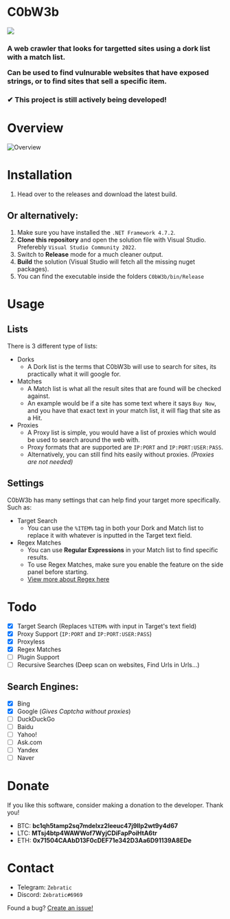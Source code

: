 # C0bW3b
<img src="https://github.com/Zebratic/C0bW3b/blob/main/imgs/banner.png?raw=true"/>

<h3>
 A web crawler that looks for targetted sites using a dork list with a match list.
 
 Can be used to find vulnurable websites that have exposed strings, or to find sites that sell a specific item.
</h3>
<h3>✔ This project is still actively being developed!</h3>

# Overview
![Overview](https://github.com/Zebratic/C0bW3b/blob/main/imgs/C0bW3b_I94wsxJF7y.png?raw=true)

# Installation
1. Head over to the releases and download the latest build.

## Or alternatively:
1. Make sure you have installed the `.NET Framework 4.7.2`.
2. **Clone this repository** and open the solution file with Visual Studio. Preferebly `Visual Studio Community 2022`.
3. Switch to **Release** mode for a much cleaner output.
4. **Build** the solution (Visual Studio will fetch all the missing nuget packages).
5. You can find the executable inside the folders `C0bW3b/bin/Release`

# Usage
## Lists
There is 3 different type of lists:
- Dorks
  - A Dork list is the terms that C0bW3b will use to search for sites, its practically what it will google for.
- Matches
  - A Match list is what all the result sites that are found will be checked against.
  - An example would be if a site has some text where it says `Buy Now`, and you have that exact text in your match list, it will flag that site as a Hit.
- Proxies
  - A Proxy list is simple, you would have a list of proxies which would be used to search around the web with.
  - Proxy formats that are supported are `IP:PORT` and `IP:PORT:USER:PASS`.
  - Alternatively, you can still find hits easily without proxies. *(Proxies are not needed)*

## Settings
C0bW3b has many settings that can help find your target more specifically.
Such as:
- Target Search
  - You can use the `%ITEM%` tag in both your Dork and Match list to replace it with whatever is inputted in the Target text field.
- Regex Matches
  - You can use **Regular Expressions** in your Match list to find specific results.
  - To use Regex Matches, make sure you enable the feature on the side panel before starting.
  - [View more about Regex here](https://cs.lmu.edu/~ray/notes/regex/)

# Todo
- [x] Target Search (Replaces `%ITEM%` with input in Target's text field)
- [x] Proxy Support (`IP:PORT` and `IP:PORT:USER:PASS`)
- [x] Proxyless
- [x] Regex Matches
- [ ] Plugin Support
- [ ] Recursive Searches (Deep scan on websites, Find Urls in Urls...)

## Search Engines:
- [x] Bing
- [x] Google (*Gives Captcha without proxies*)
- [ ] DuckDuckGo
- [ ] Baidu
- [ ] Yahoo!
- [ ] Ask.com
- [ ] Yandex
- [ ] Naver

# Donate
If you like this software, consider making a donation to the developer. Thank you!
- BTC: **bc1qh5tamp2sq7mdelxz2leeuc47j9llp2wt9y4d67**
- LTC: **MTsj4btp4WAWWof7WyjCDiFapPoiHtA6tr**
- ETH: **0x71504CAAbD13F0cDEF71e342D3Aa6D91139A8EDe**

# Contact
- Telegram: ``Zebratic``
- Discord: ``Zebratic#6969``

Found a bug? [Create an issue!](https://help.github.com/en/articles/creating-an-issue)
